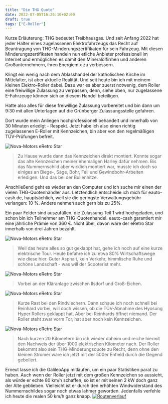 ```yaml
---
title: "Die THG Quote"
date: 2022-07-05T16:26:10+02:00
draft: true
tags: ["E-Roller"]
---
```

Kurze Erläuterung: THG bedeutet Treibhausgas. Und seit Anfang 2022 hat jeder Halter eines zugelassenen Elektrofahrzeugs das Recht auf Beantragung von THG-Minderungszertifikaten für sein Fahrzeug. Mit diesen Minderungszertifikaten handeln nun etliche Anbieter professionell im Internet und ermöglichen es damit den Mineralölfirmen und anderen Großunternehmern, ihren Energiemix zu verbessern.

Klingt ein wenig nach dem Ablasshandel der katholischen Kirche im Mittelalter, ist aber aktuelle Realität. Und seit heute bin ich mit meinem kleinen Elektro-Roller dabei.
Dazu war es aber zuerst notwenig, dem Roller eine freiwillige Zulassung zu verpassen, denn, siehe oben, nur zugelassene E-Fahrzeuge können sich an diesem Handel beteiligen.

Hatte also alles für diese freiwillige Zulassung vorbereitet und bin dann um 9:30 mit allen Unterlagen auf die Grünberger Zulassungsstelle gefahren.

Dort wurde mein Anliegen hochprofessionell behandelt und innerhalb von 30 Minuten erledigt - Respekt. Jetzt habe ich also einen richtig zugelassenen E-Roller mit Kennzeichen, bin aber von den regelmäßigen TÜV-Prüfungen befreit.

![Nova-Motors eRetro Star](../07-05-p01.jpg)
>  Zu Hause wurde dann das Kennzeichen direkt montiert. Konnte sogar das alte Kennzeichen meiner ehemaligen Harley dafür nehmen. Bis das Nummernschild aber wirklich montiert war, musste ich doch so einiges an Biege-, Säge, Bohr, Feil und Gewindbohr-Arbeiten erledigen. Und das bei der Bullenhitze.

Anschließend geht es wieder an den Computer und ich suche mir einen der vielen THG-Quotenhändler aus. Letztendlich entscheide ich mich für eauto-cash.de, hauptsächlich, weil sie die geringste Verwaltungsgebühr verlangen: 10 %. Andere nehmen auch gern bis zu 25%.

Ein paar Felder sind auszufüllen, die Zulassung Teil 1 wird hochgeladen, und schon bin ich Teilnehmer am THG-Quotenhandel. eauto-cash garantiert mir eine jährliche Prämie von 360 €. Nicht übel, davon wäre der eRetro Star innerhalb von drei Jahren bezahlt.

![Nova-Motors eRetro Star](../07-05-p02.jpg)
> Weil das heute alles so gut geklappt hat, gehe ich noch auf eine kurze elektrische Tour. Heute befahre ich zu etwa 80% Wirtschaftswege wie diese hier. Guter Asphalt, kein Verkehr, himmlische Ruhe und schöne Landschaft - was will der Scooterist mehr.

![Nova-Motors eRetro Star](../07-05-p03.jpg)
> Vorbei an der Kläranlage zwischen Ilsdorf und Groß-Eichen.

![Nova-Motors eRetro Star](../07-05-p04.jpg)
> Kurze Rast bei den Rindviechern. Dann schaue ich noch schnell bei Reinhard vorbei, will doch wissen, ob die TÜV-Abnahme des Hyosung Hyper Rollers geklappt hat. Aber bei Reinhards öffnet niemand. Der Roller steht zwar vorm Tor, hat aber noch kein Kennzeichen.

![Nova-Motors eRetro Star](../07-05-p05.jpg)
> Nach kurzen 20 Kilometern bin ich wieder daheim und reiche hiermit den Nachweis der über 1000 elektrischen Kilometer nach. Der Roller bekommt also sein THG-Minderungsquote zu Recht, denn ohne den kleinen Stromer wäre ich jetzt mit der 500er Enfield durch die Gegend gebollert.

Erneut lasse ich die GalileoApp mitlaufen, um ein paar Statistiken parat zu haben. Auch wenn der Roller jetzt mit dem großen Kennzeichen so aussieht, als würde er echte 80 km/h schaffen, so ist er mit seinen 2 kW doch ganz der Alte geblieben. Vielleicht ist er durch den erhöhten Windwiderstand des Nummernschildes sogar noch etwas lahmer geworden. Jedenfalls verfehle ich heute die realen 50 km/h ganz knapp.
[![Routenverlauf](../minitrack_07-05.jpg)](../track_07-05.jpg)
